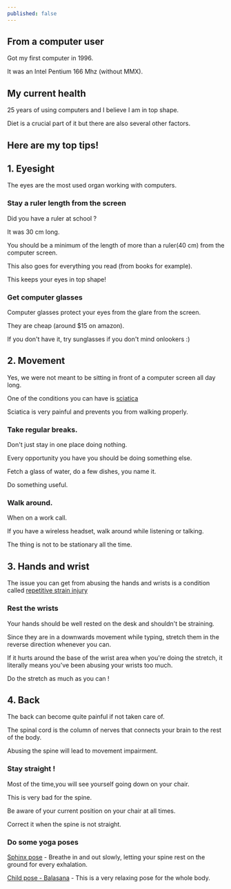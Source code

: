 ```yaml
---
published: false
---
```

## From a computer user

Got my first computer in 1996.

It was an Intel Pentium 166 Mhz (without MMX).

## My current health

25 years of using computers and I believe I am in top shape.

Diet is a crucial part of it but there are also several other factors.


## Here are my top tips!
## 1. Eyesight
The eyes are the most used organ working with computers.

### Stay a ruler length from the screen
Did you have a ruler at school ?

It was 30 cm long.

You should be a minimum of the length of more than a ruler(40 cm) from the computer screen.

This also goes for everything you read (from books for example).

This keeps your eyes in top shape!

### Get computer glasses
Computer glasses protect your eyes from the glare from the screen.

They are cheap (around $15 on amazon).

If you don't have it, try sunglasses if you don't mind onlookers :)

## 2. Movement
Yes, we were not meant to be sitting in front of a computer screen all day long.

One of the conditions you can have is [sciatica](https://www.mayoclinic.org/diseases-conditions/sciatica/symptoms-causes/syc-20377435)

Sciatica is very painful and prevents you from walking properly.

### Take regular breaks.

Don't just stay in one place doing nothing.

Every opportunity you have you should be doing something else.

Fetch a glass of water, do a few dishes, you name it.

Do something useful.

### Walk around.

When on a work call.

If you have a wireless headset, walk around while listening or talking.

The thing is not to be stationary all the time.


## 3. Hands and wrist
The issue you can get from abusing the hands and wrists is a condition called [repetitive strain injury](https://www.nhs.uk/conditions/repetitive-strain-injury-rsi/)

### Rest the wrists
Your hands should be well rested on the desk and shouldn't be straining.

Since they are in a downwards movement while typing, stretch them in the reverse direction
whenever you can.

If it hurts around the base of the wrist area when you're doing the stretch, 
it literally means you've been abusing your wrists too much.

Do the stretch as much as you can !

## 4. Back
The back can become quite painful if not taken care of.

The spinal cord is the column of nerves that connects your brain to the rest of the body.

Abusing the spine will lead to movement impairment.

### Stay straight !
Most of the time,you will see yourself going down on your chair.

This is very bad for the spine.

Be aware of your current position on your chair at all times.

Correct it when the spine is not straight.


### Do some yoga poses
[Sphinx pose](https://www.yogajournal.com/poses/sphinx-pose/) - Breathe in and out slowly, letting your spine rest on the ground for every exhalation.

[Child pose - Balasana](https://www.yogajournal.com/poses/child-s-pose/) - This is a very relaxing pose for the whole body.
